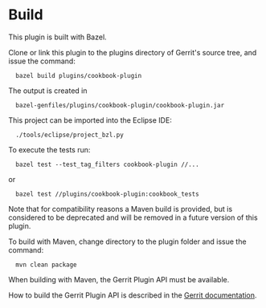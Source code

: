 Build
=====

This plugin is built with Bazel.

Clone or link this plugin to the plugins directory of Gerrit's source
tree, and issue the command:

```
  bazel build plugins/cookbook-plugin
```

The output is created in

```
  bazel-genfiles/plugins/cookbook-plugin/cookbook-plugin.jar 
```

This project can be imported into the Eclipse IDE:

```
  ./tools/eclipse/project_bzl.py
```

To execute the tests run:

```
  bazel test --test_tag_filters cookbook-plugin //...
```

or

```
  bazel test //plugins/cookbook-plugin:cookbook_tests
```

Note that for compatibility reasons a Maven build is provided, but is considered
to be deprecated and will be removed in a future version of this plugin.

To build with Maven, change directory to the plugin folder and issue the
command:

```
  mvn clean package
```

When building with Maven, the Gerrit Plugin API must be available.

How to build the Gerrit Plugin API is described in the [Gerrit
documentation](../../../Documentation/dev-buck.html#_extension_and_plugin_api_jar_files).
